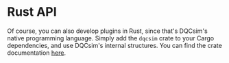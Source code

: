 # Rust API

Of course, you can also develop plugins in Rust, since that's DQCsim's native
programming language. Simply add the `dqcsim` crate to your Cargo dependencies,
and use DQCsim's internal structures. You can find the crate documentation
[here](https://mbrobbel.github.io/dqcsim-rs/rust_/dqcsim/).
